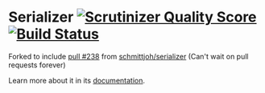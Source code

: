 Serializer [![Scrutinizer Quality Score](https://scrutinizer-ci.com/g/schmittjoh/serializer/badges/quality-score.png?s=189df68e00c75d3fe155bc0da0b53b53709a9895)](https://scrutinizer-ci.com/g/schmittjoh/serializer/)
[![Build Status](https://travis-ci.org/groupby/serializer.png)](https://travis-ci.org/groupby/serializer)
==========

Forked to include [pull #238](https://github.com/schmittjoh/serializer/pull/238) from [schmittjoh/serializer](https://github.com/schmittjoh/serializer) (Can't wait on pull requests forever)

Learn more about it in its [documentation](http://jmsyst.com/libs/serializer).
